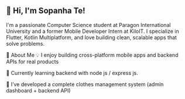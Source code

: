 ## 👋 Hi, I'm Sopanha Te!
I'm a passionate Computer Science student at Paragon International University and a former Mobile Developer Intern at KiloIT. I specialize in Flutter, Kotlin Multiplatform, and love building clean, scalable apps that solve problems.

🚀 About Me
💡 I enjoy building cross-platform mobile apps and backend APIs for real products

🌱 Currently learning backend with node js / express js.

🔨 I’ve developed a complete clothes management system (admin dashboard + backend API)



<!--
**Tesopanha/Tesopanha** is a ✨ _special_ ✨ repository because its `README.md` (this file) appears on your GitHub profile.

Here are some ideas to get you started:

- 🔭 I’m currently working on ...
- 🌱 I’m currently learning ...
- 👯 I’m looking to collaborate on ...
- 🤔 I’m looking for help with ...
- 💬 Ask me about ...
- 📫 How to reach me: ...
- 😄 Pronouns: ...
- ⚡ Fun fact: ...
-->
